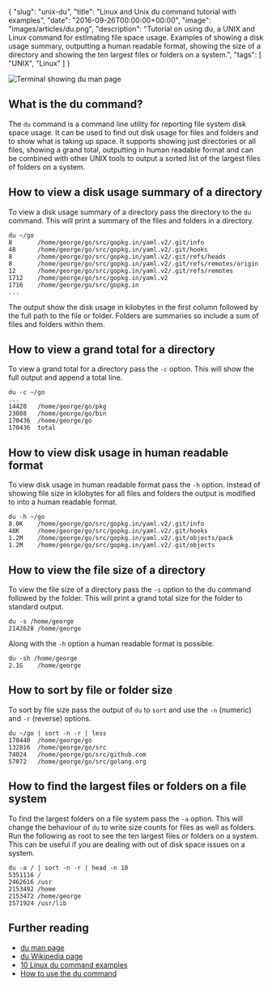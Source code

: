 {
  "slug": "unix-du",
  "title": "Linux and Unix du command tutorial with examples",
  "date": "2016-09-26T00:00:00+00:00",
  "image": "images/articles/du.png",
  "description": "Tutorial on using du, a UNIX and Linux command for estimating file space usage. Examples of showing a disk usage summary, outputting a human readable format, showing the size of a directory and showing the ten largest files or folders on a system.",
  "tags": [
    "UNIX",
    "Linux"
  ]
}

![Terminal showing du man page][2]

## What is the du command?

The `du` command is a command line utility for reporting file system disk space usage. It can be used to find out disk usage for files and folders and to show what is taking up space. It supports showing just directories or all files, showing a grand total, outputting in human readable format and can be combined with other UNIX tools to output a sorted list of the largest files of folders on a system. 

## How to view a disk usage summary of a directory

To view a disk usage summary of a directory pass the directory to the `du` command. This will print a summary of the files and folders in a directory.

    du ~/go
    8       /home/george/go/src/gopkg.in/yaml.v2/.git/info
    48      /home/george/go/src/gopkg.in/yaml.v2/.git/hooks
    8       /home/george/go/src/gopkg.in/yaml.v2/.git/refs/heads
    8       /home/george/go/src/gopkg.in/yaml.v2/.git/refs/remotes/origin
    12      /home/george/go/src/gopkg.in/yaml.v2/.git/refs/remotes
    1712    /home/george/go/src/gopkg.in/yaml.v2
    1716    /home/george/go/src/gopkg.in
    ...

The output show the disk usage in kilobytes in the first column followed by the full path to the file or folder. Folders are summaries so include a sum of files and folders within them.

## How to view a grand total for a directory

To view a grand total for a directory pass the `-c` option. This will show the full output and append a total line.

    du -c ~/go
    ...
    14420   /home/george/go/pkg
    23088   /home/george/go/bin
    170436  /home/george/go
    170436  total

## How to view disk usage in human readable format

To view disk usage in human readable format pass the `-h` option. Instead of showing file size in kilobytes for all files and folders the output is modified to into a human readable format.

    du -h ~/go
    8.0K    /home/george/go/src/gopkg.in/yaml.v2/.git/info
    48K     /home/george/go/src/gopkg.in/yaml.v2/.git/hooks
    1.2M    /home/george/go/src/gopkg.in/yaml.v2/.git/objects/pack
    1.2M    /home/george/go/src/gopkg.in/yaml.v2/.git/objects


## How to view the file size of a directory

To view the file size of a directory pass the `-s` option to the du command followed by the folder. This will print a grand total size for the folder to standard output. 

    du -s /home/george
    2142628 /home/george

Along with the `-h` option a human readable format is possible.

    du -sh /home/george
    2.1G    /home/george

## How to sort by file or folder size

To sort by file size pass the output of `du` to `sort` and use the `-n` (numeric) and `-r` (reverse) options.

    du ~/go | sort -n -r | less
    170440  /home/george/go
    132816  /home/george/go/src
    74024   /home/george/go/src/github.com
    57072   /home/george/go/src/golang.org

## How to find the largest files or folders on a file system

To find the largest folders on a file system pass the `-a` option. This will change the behaviour of `du` to write size counts for files as well as folders. Run the following as root to see the ten largest files or folders on a system. This can be useful if you are dealing with out of disk space issues on a system. 

    du -a / | sort -n -r | head -n 10
    5351116 /
    2462616 /usr
    2153492 /home
    2153472 /home/george
    1571924 /usr/lib

## Further reading 
* [du man page][1]
* [du Wikipedia page][3]
* [10 Linux du command examples][4]
* [How to use the du command][5]

[1]: http://linux.die.net/man/1/du
[2]: /images/articles/du.png "Linux and Unix du command"
[3]: https://en.wikipedia.org/wiki/Du_(Unix)
[4]: http://www.thegeekstuff.com/2012/06/du-command-examples
[5]: http://www.linfo.org/du.html
